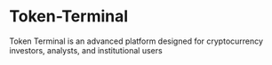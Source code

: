 # Token-Terminal
Token Terminal is an advanced platform designed for cryptocurrency investors, analysts, and institutional users
